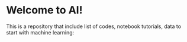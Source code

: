 # Welcome to AI!

This is a repository that include list of codes, notebook tutorials, data to start with machine learning:

